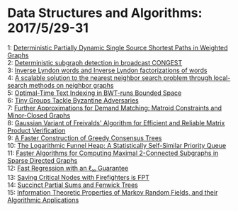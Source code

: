 # Data Structures and Algorithms: 2017/5/29-31  
1: [Deterministic Partially Dynamic Single Source Shortest Paths in Weighted  Graphs](https://doi.org/10.48550/arXiv.1705.10097)  
2: [Deterministic subgraph detection in broadcast CONGEST](https://doi.org/10.48550/arXiv.1705.10195)  
3: [Inverse Lyndon words and Inverse Lyndon factorizations of words](https://doi.org/10.48550/arXiv.1705.10277)  
4: [A scalable solution to the nearest neighbor search problem through  local-search methods on neighbor graphs](https://doi.org/10.48550/arXiv.1705.10351)  
5: [Optimal-Time Text Indexing in BWT-runs Bounded Space](https://doi.org/10.48550/arXiv.1705.10382)  
6: [Tiny Groups Tackle Byzantine Adversaries](https://doi.org/10.48550/arXiv.1705.10387)  
7: [Further Approximations for Demand Matching: Matroid Constraints and  Minor-Closed Graphs](https://doi.org/10.48550/arXiv.1705.10396)  
8: [Gaussian Variant of Freivalds' Algorithm for Efficient and Reliable  Matrix Product Verification](https://doi.org/10.48550/arXiv.1705.10449)  
9: [A Faster Construction of Greedy Consensus Trees](https://doi.org/10.48550/arXiv.1705.10548)  
10: [The Logarithmic Funnel Heap: A Statistically Self-Similar Priority Queue](https://doi.org/10.48550/arXiv.1705.10648)  
11: [Faster Algorithms for Computing Maximal 2-Connected Subgraphs in Sparse  Directed Graphs](https://doi.org/10.48550/arXiv.1705.10709)  
12: [Fast Regression with an $\ell_\infty$ Guarantee](https://doi.org/10.48550/arXiv.1705.10723)  
13: [Saving Critical Nodes with Firefighters is FPT](https://doi.org/10.48550/arXiv.1705.10923)  
14: [Succinct Partial Sums and Fenwick Trees](https://doi.org/10.48550/arXiv.1705.10987)  
15: [Information Theoretic Properties of Markov Random Fields, and their  Algorithmic Applications](https://doi.org/10.48550/arXiv.1705.11107)  